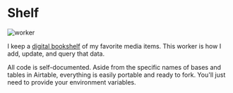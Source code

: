 # Shelf

![worker](https://github.com/fourjuaneight/shelf/actions/workflows/worker.yml/badge.svg)<br/>

I keep a [digital bookshelf](https://cleverlaziness.com/shelf/) of my favorite media items. This worker is how I add, update, and query that data.

All code is self-documented. Aside from the specific names of bases and tables in Airtable, everything is easily portable and ready to fork. You'll just need to provide your environment variables.